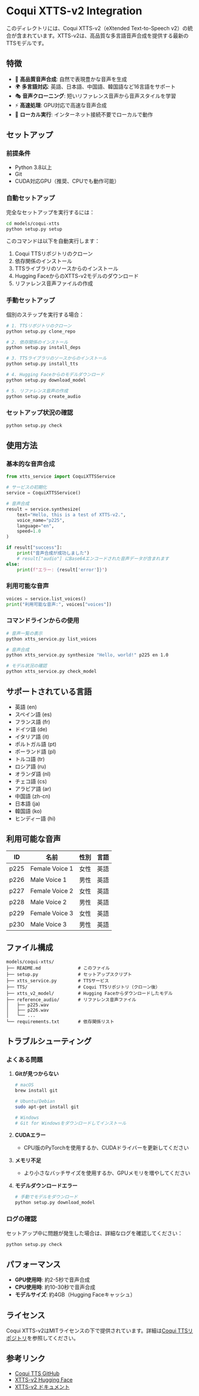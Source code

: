# Coqui XTTS-v2 Integration

このディレクトリには、Coqui XTTS-v2（eXtended Text-to-Speech v2）の統合が含まれています。XTTS-v2は、高品質な多言語音声合成を提供する最新のTTSモデルです。

## 特徴

- 🎤 **高品質音声合成**: 自然で表現豊かな音声を生成
- 🌍 **多言語対応**: 英語、日本語、中国語、韓国語など16言語をサポート
- 🎭 **音声クローニング**: 短いリファレンス音声から音声スタイルを学習
- ⚡ **高速処理**: GPU対応で高速な音声合成
- 🔧 **ローカル実行**: インターネット接続不要でローカルで動作

## セットアップ

### 前提条件

- Python 3.8以上
- Git
- CUDA対応GPU（推奨、CPUでも動作可能）

### 自動セットアップ

完全なセットアップを実行するには：

```bash
cd models/coqui-xtts
python setup.py setup
```

このコマンドは以下を自動実行します：
1. Coqui TTSリポジトリのクローン
2. 依存関係のインストール
3. TTSライブラリのソースからのインストール
4. Hugging FaceからのXTTS-v2モデルのダウンロード
5. リファレンス音声ファイルの作成

### 手動セットアップ

個別のステップを実行する場合：

```bash
# 1. TTSリポジトリのクローン
python setup.py clone_repo

# 2. 依存関係のインストール
python setup.py install_deps

# 3. TTSライブラリのソースからのインストール
python setup.py install_tts

# 4. Hugging Faceからのモデルダウンロード
python setup.py download_model

# 5. リファレンス音声の作成
python setup.py create_audio
```

### セットアップ状況の確認

```bash
python setup.py check
```

## 使用方法

### 基本的な音声合成

```python
from xtts_service import CoquiXTTSService

# サービスの初期化
service = CoquiXTTSService()

# 音声合成
result = service.synthesize(
    text="Hello, this is a test of XTTS-v2.",
    voice_name="p225",
    language="en",
    speed=1.0
)

if result["success"]:
    print("音声合成が成功しました")
    # result["audio"] にBase64エンコードされた音声データが含まれます
else:
    print(f"エラー: {result['error']}")
```

### 利用可能な音声

```python
voices = service.list_voices()
print("利用可能な音声:", voices["voices"])
```

### コマンドラインからの使用

```bash
# 音声一覧の表示
python xtts_service.py list_voices

# 音声合成
python xtts_service.py synthesize "Hello, world!" p225 en 1.0

# モデル状況の確認
python xtts_service.py check_model
```

## サポートされている言語

- 英語 (en)
- スペイン語 (es)
- フランス語 (fr)
- ドイツ語 (de)
- イタリア語 (it)
- ポルトガル語 (pt)
- ポーランド語 (pl)
- トルコ語 (tr)
- ロシア語 (ru)
- オランダ語 (nl)
- チェコ語 (cs)
- アラビア語 (ar)
- 中国語 (zh-cn)
- 日本語 (ja)
- 韓国語 (ko)
- ヒンディー語 (hi)

## 利用可能な音声

| ID | 名前 | 性別 | 言語 |
|----|------|------|------|
| p225 | Female Voice 1 | 女性 | 英語 |
| p226 | Male Voice 1 | 男性 | 英語 |
| p227 | Female Voice 2 | 女性 | 英語 |
| p228 | Male Voice 2 | 男性 | 英語 |
| p229 | Female Voice 3 | 女性 | 英語 |
| p230 | Male Voice 3 | 男性 | 英語 |

## ファイル構成

```
models/coqui-xtts/
├── README.md              # このファイル
├── setup.py               # セットアップスクリプト
├── xtts_service.py        # TTSサービス
├── TTS/                   # Coqui TTSリポジトリ（クローン後）
├── xtts_v2_model/         # Hugging Faceからダウンロードしたモデル
├── reference_audio/       # リファレンス音声ファイル
│   ├── p225.wav
│   ├── p226.wav
│   └── ...
└── requirements.txt       # 依存関係リスト
```

## トラブルシューティング

### よくある問題

1. **Gitが見つからない**
   ```bash
   # macOS
   brew install git
   
   # Ubuntu/Debian
   sudo apt-get install git
   
   # Windows
   # Git for Windowsをダウンロードしてインストール
   ```

2. **CUDAエラー**
   - CPU版のPyTorchを使用するか、CUDAドライバーを更新してください

3. **メモリ不足**
   - より小さなバッチサイズを使用するか、GPUメモリを増やしてください

4. **モデルダウンロードエラー**
   ```bash
   # 手動でモデルをダウンロード
   python setup.py download_model
   ```

### ログの確認

セットアップ中に問題が発生した場合は、詳細なログを確認してください：

```bash
python setup.py check
```

## パフォーマンス

- **GPU使用時**: 約2-5秒で音声合成
- **CPU使用時**: 約10-30秒で音声合成
- **モデルサイズ**: 約4GB（Hugging Faceキャッシュ）

## ライセンス

Coqui XTTS-v2はMITライセンスの下で提供されています。詳細は[Coqui TTSリポジトリ](https://github.com/coqui-ai/TTS)を参照してください。

## 参考リンク

- [Coqui TTS GitHub](https://github.com/coqui-ai/TTS)
- [XTTS-v2 Hugging Face](https://huggingface.co/coqui/XTTS-v2)
- [XTTS-v2 ドキュメント](https://docs.coqui.ai/en/latest/models/xtts.html)
